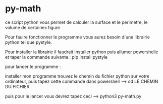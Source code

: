 # py-math

ce script python vous permet de calculer la surface et le perimetre, le volume de certaines figure 

Pour fauire fonctionner le programme vous aurez besoin d'une librairie python tel que pystyle.

Pour installer la librairie il faudrait installer python puis allumer powershelle et taper la commande suivante : pip install pystyle

pour lancer le programme :

installer mon programme 
trouvez le chemin du fichier python sur votre ordinateur, puis tapez cette commande dans powershell
--> cd LE CHEMIN DU FICHIER 

puis pour le lancer vous devrez tapez ceci --> python3 py-math.py 
